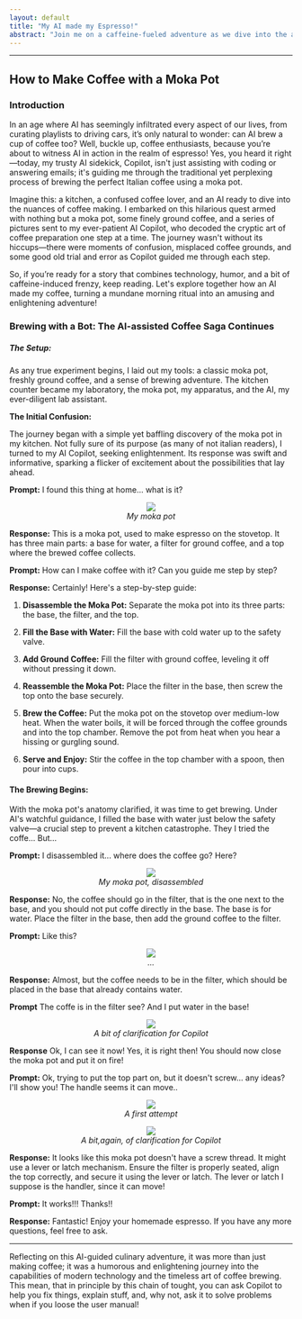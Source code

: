 ```yaml
---
layout: default
title: "My AI made my Espresso!"
abstract: "Join me on a caffeine-fueled adventure as we dive into the art of brewing espresso with a moka pot—a journey filled with twists, turns, and a bit of mayhem. From identifying this mysterious kitchen gadget to sipping the perfect cup, discover the simple joys and minor mishaps of mastering this traditional coffee-making method. Ready your cups and your curiosity, because espresso is about to get exciting"
---
```

---

## How to Make Coffee with a Moka Pot

### Introduction

In an age where AI has seemingly infiltrated every aspect of our lives, from curating playlists to driving cars, it’s only natural to wonder: can AI brew a cup of coffee too? Well, buckle up, coffee enthusiasts, because you’re about to witness AI in action in the realm of espresso! Yes, you heard it right—today, my trusty AI sidekick, Copilot, isn't just assisting with coding or answering emails; it's guiding me through the traditional yet perplexing process of brewing the perfect Italian coffee using a moka pot.

Imagine this: a kitchen, a confused coffee lover, and an AI ready to dive into the nuances of coffee making. I embarked on this hilarious quest armed with nothing but a moka pot, some finely ground coffee, and a series of pictures sent to my ever-patient AI Copilot, who decoded the cryptic art of coffee preparation one step at a time. The journey wasn't without its hiccups—there were moments of confusion, misplaced coffee grounds, and some good old trial and error as Copilot guided me through each step.

So, if you’re ready for a story that combines technology, humor, and a bit of caffeine-induced frenzy, keep reading. Let's explore together how an AI made my coffee, turning a mundane morning ritual into an amusing and enlightening adventure!

### Brewing with a Bot: The AI-assisted Coffee Saga Continues

##### The Setup: #####
As any true experiment begins, I laid out my tools: a classic moka pot, freshly ground coffee, and a sense of brewing adventure. The kitchen counter became my laboratory, the moka pot, my apparatus, and the AI, my ever-diligent lab assistant.

**The Initial Confusion:**

The journey began with a simple yet baffling discovery of the moka pot in my kitchen. Not fully sure of its purpose (as many of not italian readers), I turned to my AI Copilot, seeking enlightenment. Its response was swift and informative, sparking a flicker of excitement about the possibilities that lay ahead.

**Prompt:** I found this thing at home... what is it?

<p align="center">
<figure align="center">
    <img src="https://malgocoder54.github.io/assets/imgmoka/img1.jpeg"/>
    <figcaption  align="center"><em>My moka pot</em></figcaption>
</figure>
</p>

**Response:** This is a moka pot, used to make espresso on the stovetop. It has three main parts: a base for water, a filter for ground coffee, and a top where the brewed coffee collects.

**Prompt:** How can I make coffee with it? Can you guide me step by step?

**Response:** 
Certainly! Here's a step-by-step guide:

1. **Disassemble the Moka Pot:**
   Separate the moka pot into its three parts: the base, the filter, and the top.

2. **Fill the Base with Water:**
   Fill the base with cold water up to the safety valve.

3. **Add Ground Coffee:**
   Fill the filter with ground coffee, leveling it off without pressing it down.

4. **Reassemble the Moka Pot:**
   Place the filter in the base, then screw the top onto the base securely.

5. **Brew the Coffee:**
   Put the moka pot on the stovetop over medium-low heat. When the water boils, it will be forced through the coffee grounds and into the top chamber. Remove the pot from heat when you hear a hissing or gurgling sound.

6. **Serve and Enjoy:**
   Stir the coffee in the top chamber with a spoon, then pour into cups.

#### The Brewing Begins:

With the moka pot's anatomy clarified, it was time to get brewing. Under AI's watchful guidance, I filled the base with water just below the safety valve—a crucial step to prevent a kitchen catastrophe. They I tried the coffe... But...


**Prompt:** I disassembled it... where does the coffee go? Here?

<p align="center">
<figure align="center">
    <img src="https://malgocoder54.github.io/assets/imgmoka/img2.jpeg"/>
    <figcaption  align="center"><em>My moka pot, disassembled</em></figcaption>
</figure>
</p>

**Response:** 
No, the coffee should go in the filter, that is the one next to the base, and you should not put coffe directly in the base. The base is for water. Place the filter in the base, then add the ground coffee to the filter.

**Prompt:** Like this? 

<p align="center">
<figure align="center">
    <img src="https://malgocoder54.github.io/assets/imgmoka/img3_a.jpeg"/>
    <figcaption  align="center"><em>...</em></figcaption>
</figure>
</p>

**Response:** 
Almost, but the coffee needs to be in the filter, which should be placed in the base that already contains water.

**Prompt** The coffe is in the filter see? And I put water in the base!

<p align="center">
<figure align="center">
    <img src="https://malgocoder54.github.io/assets/imgmoka/img3.jpeg"/>
    <figcaption  align="center"><em>A bit of clarification for Copilot</em></figcaption>
</figure>
</p>

**Response**
Ok, I can see it now! Yes, it is right then! You should now close the moka pot and put it on fire!

**Prompt:** Ok, trying to put the top part on, but it doesn't screw... any ideas? I'll show you! The handle seems it can move..
<p align="center">
<figure align="center">
    <img src="https://malgocoder54.github.io/assets/imgmoka/img4_a.jpeg"/>
    <figcaption  align="center"><em>A first attempt</em></figcaption>
</figure>
</p>
<p align="center">
<figure align="center">
    <img src="https://malgocoder54.github.io/assets/imgmoka/img4.jpeg"/>
    <figcaption  align="center"><em>A bit,again, of clarification for Copilot</em></figcaption>
</figure>
</p>

**Response:**
It looks like this moka pot doesn't have a screw thread. It might use a lever or latch mechanism. Ensure the filter is properly seated, align the top correctly, and secure it using the lever or latch. The lever or latch I suppose is the handler, since it can move!

**Prompt:** It works!!! Thanks!!

**Response:** 
Fantastic! Enjoy your homemade espresso. If you have any more questions, feel free to ask.


---
Reflecting on this AI-guided culinary adventure, it was more than just making coffee; it was a humorous and enlightening journey into the capabilities of modern technology and the timeless art of coffee brewing. This mean, that in principle by this chain of tought, you can ask Copilot to help you fix things, explain stuff, and, why not, ask it to solve problems when if you loose the user manual!


